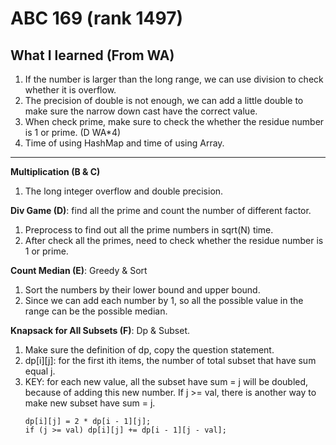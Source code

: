 # ABC 169 (rank 1497)

## What I learned (From WA)
1. If the number is larger than the long range, we can use division to check whether it is overflow. 
2. The precision of double is not enough, we can add a little double to make sure the narrow down cast have the correct value.
3. When check prime, make sure to check the whether the residue number is 1 or prime. (D WA*4)
4. Time of using HashMap and time of using Array.

---
**Multiplication (B & C)**
1. The long integer overflow and double precision.

**Div Game (D)**: find all the prime and count the number of different factor.
1. Preprocess to find out all the prime numbers in sqrt(N) time.
2. After check all the primes, need to check whether the residue number is 1 or prime.


**Count Median (E)**: Greedy & Sort
1. Sort the numbers by their lower bound and upper bound.
2. Since we can add each number by 1, so all the possible value in the range can be the possible median.

**Knapsack for All Subsets (F)**: Dp & Subset.
1. Make sure the definition of dp, copy the question statement. 
2. dp[i][j]: for the first ith items, the number of total subset that have sum equal j.
3. KEY: for each new value, all the subset have sum = j will be doubled, because of adding this new number. If j >= val, there is another way to make new subset have sum = j. 
    ```
    dp[i][j] = 2 * dp[i - 1][j];
    if (j >= val) dp[i][j] += dp[i - 1][j - val];
    ```

